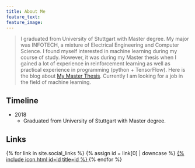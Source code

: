 ```yaml
---
title: About Me
feature_text: 
feature_image: 
---
```


> I graduated from University of Stuttgart with Master degree. My major was INFOTECH, a mixture of Electrical Engineering and Computer Science. I found myself interested in machine learning during my course of study. However, it was during my Master thesis when I gained a lot of experience in reinforcement learning as well as practical experience in programming (python + TensorFlow). Here is the blog about [My Master Thesis](https://zhenkaishou.github.io/my-site/misc/2018/12/18/My-Master-Thesis/). Currently I am looking for a job in the field of machine learning.

## Timeline
- 2018
  - Graduated from University of Stuttgart with Master degree.

## Links

<nav class="nav  nav--social">
  {% for link in site.social_links %}
    {% assign id = link[0] | downcase %}
    <a href="{{ link[1] }}">
      {% include icon.html id=id title=id %}
    </a>
  {% endfor %}
</nav>
